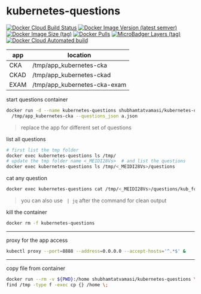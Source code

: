 # kubernetes-questions

[![Docker Cloud Build Status](https://img.shields.io/docker/cloud/build/shubhamtatvamasi/kubernetes-questions)](https://hub.docker.com/r/shubhamtatvamasi/kubernetes-questions)
[![Docker Image Version (latest semver)](https://img.shields.io/docker/v/shubhamtatvamasi/kubernetes-questions?sort=semver)](https://hub.docker.com/r/shubhamtatvamasi/kubernetes-questions)
[![Docker Image Size (tag)](https://img.shields.io/docker/image-size/shubhamtatvamasi/kubernetes-questions/latest)](https://hub.docker.com/r/shubhamtatvamasi/kubernetes-questions)
[![Docker Pulls](https://img.shields.io/docker/pulls/shubhamtatvamasi/kubernetes-questions)](https://hub.docker.com/r/shubhamtatvamasi/kubernetes-questions)
[![MicroBadger Layers (tag)](https://img.shields.io/microbadger/layers/shubhamtatvamasi/kubernetes-questions/latest)](https://hub.docker.com/r/shubhamtatvamasi/kubernetes-questions)
[![Docker Cloud Automated build](https://img.shields.io/docker/cloud/automated/shubhamtatvamasi/kubernetes-questions)](https://hub.docker.com/r/shubhamtatvamasi/kubernetes-questions)

app | location
--- | ---
CKA | /tmp/app_kubernetes-cka
CKAD | /tmp/app_kubernetes-ckad
EXAM | /tmp/app_kubernetes-cka-exam

start questions container
```bash
docker run -d --name kubernetes-questions shubhamtatvamasi/kubernetes-questions \
  /tmp/app_kubernetes-cka --questions_json a.json
```
> replace the app for different set of questions

list all questions
```bash
# first list the tmp folder
docker exec kubernetes-questions ls /tmp/
# update the tmp folder name <_MEIDI28Vs>  # and list the questions
docker exec kubernetes-questions ls /tmp/<_MEIDI28Vs>/questions
```

cat any question
```bash
docker exec kubernetes-questions cat /tmp/<_MEIDI28Vs>/questions/kub_for_beginners.json
```
> you can also use ` | jq` after the command for clean output

kill the container
```bash
docker rm -f kubernetes-questions
```
---

proxy for the app access
```bash
kubectl proxy --port=8888 --address=0.0.0.0 --accept-hosts='^.*$' &
```
---

copy file from container
```bash
docker run --rm -v ${PWD}:/home shubhamtatvamasi/kubernetes-questions \
find /tmp -type f -exec cp {} /home \;
```
